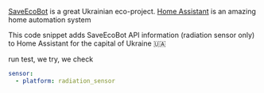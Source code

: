 [SaveEcoBot](https://www.saveecobot.com/en) is a great Ukrainian eco-project.
[Home Assistant](https://www.home-assistant.io/) is an amazing home automation system

This code snippet adds SaveEcoBot API information (radiation sensor only) to Home Assistant for the capital of Ukraine 🇺🇦

run test, we try, we check

```yaml
sensor:
  - platform: radiation_sensor
```
